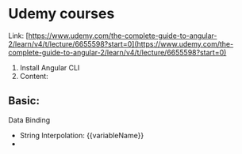 # Udemy courses

Link: [https://www.udemy.com/the-complete-guide-to-angular-2/learn/v4/t/lecture/6655598?start=0](https://www.udemy.com/the-complete-guide-to-angular-2/learn/v4/t/lecture/6655598?start=0)

1. Install Angular CLI
2. Content:



## Basic:

Data Binding

* String Interpolation: {{variableName}}
* 




